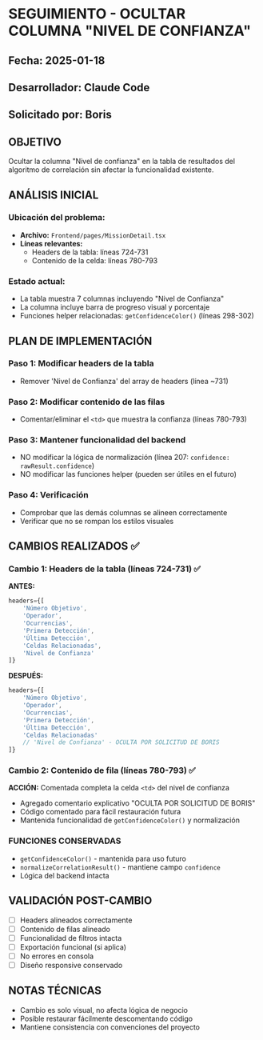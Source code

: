 # SEGUIMIENTO - OCULTAR COLUMNA "NIVEL DE CONFIANZA"

## Fecha: 2025-01-18
## Desarrollador: Claude Code
## Solicitado por: Boris

## OBJETIVO
Ocultar la columna "Nivel de confianza" en la tabla de resultados del algoritmo de correlación sin afectar la funcionalidad existente.

## ANÁLISIS INICIAL

### Ubicación del problema:
- **Archivo:** `Frontend/pages/MissionDetail.tsx`
- **Líneas relevantes:**
  - Headers de la tabla: líneas 724-731
  - Contenido de la celda: líneas 780-793

### Estado actual:
- La tabla muestra 7 columnas incluyendo "Nivel de Confianza"
- La columna incluye barra de progreso visual y porcentaje
- Funciones helper relacionadas: `getConfidenceColor()` (líneas 298-302)

## PLAN DE IMPLEMENTACIÓN

### Paso 1: Modificar headers de la tabla
- Remover 'Nivel de Confianza' del array de headers (línea ~731)

### Paso 2: Modificar contenido de las filas
- Comentar/eliminar el `<td>` que muestra la confianza (líneas 780-793)

### Paso 3: Mantener funcionalidad del backend
- NO modificar la lógica de normalización (línea 207: `confidence: rawResult.confidence`)
- NO modificar las funciones helper (pueden ser útiles en el futuro)

### Paso 4: Verificación
- Comprobar que las demás columnas se alineen correctamente
- Verificar que no se rompan los estilos visuales

## CAMBIOS REALIZADOS ✅

### Cambio 1: Headers de la tabla (líneas 724-731) ✅
**ANTES:**
```javascript
headers={[
    'Número Objetivo', 
    'Operador', 
    'Ocurrencias', 
    'Primera Detección', 
    'Última Detección', 
    'Celdas Relacionadas', 
    'Nivel de Confianza'
]}
```

**DESPUÉS:**
```javascript
headers={[
    'Número Objetivo', 
    'Operador', 
    'Ocurrencias', 
    'Primera Detección', 
    'Última Detección', 
    'Celdas Relacionadas'
    // 'Nivel de Confianza' - OCULTA POR SOLICITUD DE BORIS
]}
```

### Cambio 2: Contenido de fila (líneas 780-793) ✅
**ACCIÓN:** Comentada completa la celda `<td>` del nivel de confianza
- Agregado comentario explicativo "OCULTA POR SOLICITUD DE BORIS"
- Código comentado para fácil restauración futura
- Mantenida funcionalidad de `getConfidenceColor()` y normalización

### FUNCIONES CONSERVADAS
- `getConfidenceColor()` - mantenida para uso futuro
- `normalizeCorrelationResult()` - mantiene campo `confidence`
- Lógica del backend intacta

## VALIDACIÓN POST-CAMBIO
- [ ] Headers alineados correctamente
- [ ] Contenido de filas alineado
- [ ] Funcionalidad de filtros intacta  
- [ ] Exportación funcional (si aplica)
- [ ] No errores en consola
- [ ] Diseño responsive conservado

## NOTAS TÉCNICAS
- Cambio es solo visual, no afecta lógica de negocio
- Posible restaurar fácilmente descomentando código
- Mantiene consistencia con convenciones del proyecto